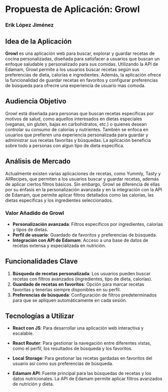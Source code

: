 # Propuesta de Aplicación: Growl

### Erik López Jiménez

## Idea de la Aplicación

**Growl** es una aplicación web para buscar, explorar y guardar recetas de cocina personalizadas, diseñada para satisfacer a usuarios que buscan un enfoque saludable y personalizado para sus comidas. Utilizando la API de Edamam, Growl permite a los usuarios buscar recetas según sus preferencias de dieta, calorías e ingredientes. Además, la aplicación ofrece la funcionalidad de guardar recetas en favoritos y configurar preferencias de búsqueda para ofrecre una experiencia de usuario mas comoda.

## Audiencia Objetivo

Growl está diseñada para personas que buscan recetas específicas por motivos de salud, como aquellos interesados en dietas especiales (veganas, sin gluten, bajas en carbohidratos, etc.) o quienes desean controlar su consumo de calorías y nutrientes. También se enfoca en usuarios que prefieren una experiencia personalizada para guardar y administrar sus recetas favoritas y búsquedas. La aplicación beneficia sobre todo a personas con algun tipo de dieta especifica.

## Análisis de Mercado

Actualmente existen varias aplicaciones de recetas, como Yummly, Tasty y AllRecipes, que permiten a los usuarios buscar y guardar recetas, además de aplicar ciertos filtros básicos. Sin embargo, Growl se diferencia de ellas por su énfasis en la personalización avanzada y en la integración con la API de Edamam, que permite aplicar filtros detallados como las calorias, las dietas específicas y los ingredientes seleccionados.

### Valor Añadido de Growl

- **Personalización avanzada**: Filtros específicos por ingredientes, calorías y tipos de dietas.
- **Perfil de usuario**: Guardado de favoritos y preferencias de búsqueda.
- **Integración con API de Edamam**: Acceso a una base de datos de recetas extensa y especializada en nutrición.
  
## Funcionalidades Clave

1. **Búsqueda de recetas personalizada**: Los usuarios pueden buscar recetas con filtros avanzados (ingredientes, tipo de dieta, calorías).
2. **Guardado de recetas en favoritos**: Opción para marcar recetas favoritas y tenerlas siempre disponibles en su perfil.
3. **Preferencias de búsqueda**: Configuración de filtros predeterminados para que se apliquen automáticamente en cada sesión.

## Tecnologías a Utilizar

- **React con JS**: Para desarrollar una aplicación web interactiva y escalable.

- **React Router**: Para gestionar la navegación entre diferentes vistas, como el perfil, los resultados de búsqueda y los favoritos.

- **Local Storage**: Para gestionar las recetas gardadas en favoritos del usuario así como sus preferencias de búsqueda.

- **Edamam API**: Fuente principal para las búsquedas de recetas y los datos nutricionales. La API de Edamam permite aplicar filtros avanzados de nutrición y dieta.
